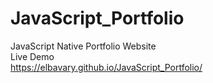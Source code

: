 # JavaScript_Portfolio
JavaScript Native Portfolio Website <br>
Live Demo <br>
https://elbavary.github.io/JavaScript_Portfolio/
